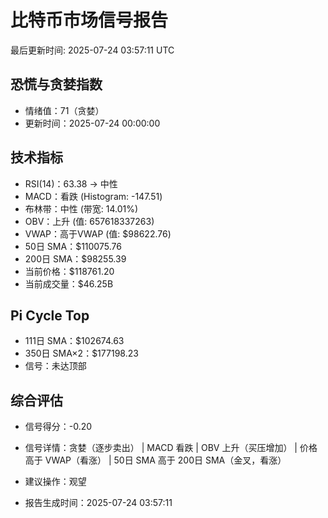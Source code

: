 # 比特币市场信号报告

最后更新时间: 2025-07-24 03:57:11 UTC

## 恐慌与贪婪指数
- 情绪值：71（贪婪）
- 更新时间：2025-07-24 00:00:00

## 技术指标
- RSI(14)：63.38 → 中性
- MACD：看跌 (Histogram: -147.51)
- 布林带：中性 (带宽: 14.01%)
- OBV：上升 (值: 657618337263)
- VWAP：高于VWAP (值: $98622.76)
- 50日 SMA：$110075.76
- 200日 SMA：$98255.39
- 当前价格：$118761.20
- 当前成交量：$46.25B

## Pi Cycle Top
- 111日 SMA：$102674.63
- 350日 SMA×2：$177198.23
- 信号：未达顶部

## 综合评估
- 信号得分：-0.20
- 信号详情：贪婪（逐步卖出） | MACD 看跌 | OBV 上升（买压增加） | 价格高于 VWAP（看涨） | 50日 SMA 高于 200日 SMA（金叉，看涨）
- 建议操作：观望

- 报告生成时间：2025-07-24 03:57:11
